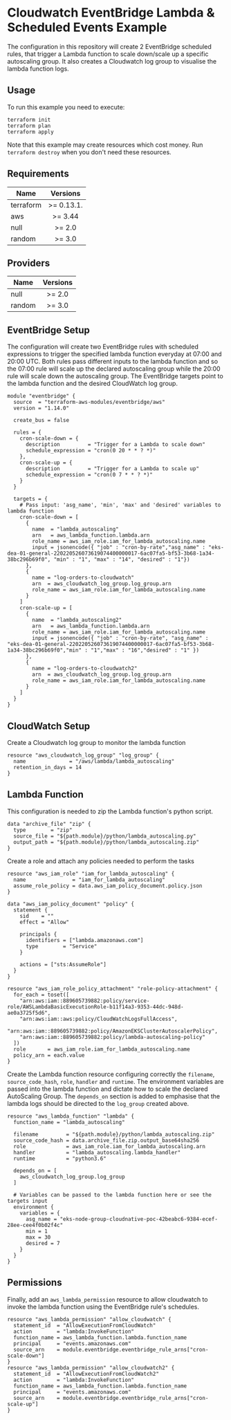 # Cloudwatch EventBridge Lambda & Scheduled Events Example

The configuration in this repository will create 2 EventBridge scheduled rules, that trigger a Lambda function to scale down/scale up a specific autoscaling group. It also creates a Cloudwatch log group to visualise the lambda function logs.
## Usage
To run this example you need to execute:
```
terraform init
terraform plan
terraform apply
```

Note that this example may create resources which cost money. Run ```terraform destroy``` when you don't need these resources.

## Requirements
| Name          | Versions      |
| ------------- |:-------------:|
| terraform     | >= 0.13.1.    |
| aws           | >= 3.44       |
| null          | >= 2.0        |
| random        | >= 3.0        |

## Providers
| Name          | Versions      |
| ------------- |:-------------:|
| null          | >= 2.0        |
| random        | >= 3.0        |

## EventBridge Setup
The configuration will create two EventBridge rules with scheduled expressions to trigger the specified lambda function everyday at 07:00 and 20:00 UTC. Both rules pass different inputs to the lambda function and so the 07:00 rule will scale up the declared autoscaling group while the 20:00 rule will scale down the autoscaling group. The EventBridge targets point to the lambda function and the desired CloudWatch log group.
```
module "eventbridge" {
  source  = "terraform-aws-modules/eventbridge/aws"
  version = "1.14.0"

  create_bus = false

  rules = {
    cron-scale-down = {
      description         = "Trigger for a Lambda to scale down"
      schedule_expression = "cron(0 20 * * ? *)"
    },
    cron-scale-up = {
      description         = "Trigger for a Lambda to scale up"
      schedule_expression = "cron(0 7 * * ? *)"
    }
  }

  targets = {
    # Pass input: 'asg_name', 'min', 'max' and 'desired' variables to lambda function
    cron-scale-down = [
      {
        name  = "lambda_autoscaling"
        arn   = aws_lambda_function.lambda.arn
        role_name = aws_iam_role.iam_for_lambda_autoscaling.name
        input = jsonencode({ "job" : "cron-by-rate","asg_name" : "eks-dea-01-general-220220526073619074400000017-6ac07fa5-bf53-3b68-1a34-38bc296b69f0", "min" : "1", "max" : "14", "desired" : "1"})
      },
      {
        name = "log-orders-to-cloudwatch"
        arn  = aws_cloudwatch_log_group.log_group.arn
        role_name = aws_iam_role.iam_for_lambda_autoscaling.name
      }
    ]
    cron-scale-up = [
      {
        name  = "lambda_autoscaling2"
        arn   = aws_lambda_function.lambda.arn
        role_name = aws_iam_role.iam_for_lambda_autoscaling.name
        input = jsonencode({ "job" : "cron-by-rate", "asg_name" : "eks-dea-01-general-220220526073619074400000017-6ac07fa5-bf53-3b68-1a34-38bc296b69f0","min" : "1","max" : "16","desired" : "1" })
      },
      {
        name = "log-orders-to-cloudwatch2"
        arn  = aws_cloudwatch_log_group.log_group.arn
        role_name = aws_iam_role.iam_for_lambda_autoscaling.name
      }
    ]
  }
}
```
## CloudWatch Setup
Create a Cloudwatch log group to monitor the lambda function
```
resource "aws_cloudwatch_log_group" "log_group" {
  name              = "/aws/lambda/lambda_autoscaling"
  retention_in_days = 14
}
```
## Lambda Function
This configuration is needed to zip the Lambda function's python script.
```
data "archive_file" "zip" {
  type        = "zip"
  source_file = "${path.module}/python/lambda_autoscaling.py"
  output_path = "${path.module}/python/lambda_autoscaling.zip"
}
```
Create a role and attach any policies needed to perform the tasks
```
resource "aws_iam_role" "iam_for_lambda_autoscaling" {
  name               = "iam_for_lambda_autoscaling"
  assume_role_policy = data.aws_iam_policy_document.policy.json
}

data "aws_iam_policy_document" "policy" {
  statement {
    sid    = ""
    effect = "Allow"

    principals {
      identifiers = ["lambda.amazonaws.com"]
      type        = "Service"
    }

    actions = ["sts:AssumeRole"]
  }
}

resource "aws_iam_role_policy_attachment" "role-policy-attachment" {
  for_each = toset([
    "arn:aws:iam::889605739882:policy/service-role/AWSLambdaBasicExecutionRole-b11f14a3-9353-44dc-948d-ae0a3725f5d6",
    "arn:aws:iam::aws:policy/CloudWatchLogsFullAccess",
    "arn:aws:iam::889605739882:policy/AmazonEKSClusterAutoscalerPolicy",
    "arn:aws:iam::889605739882:policy/lambda-autoscaling-policy"
  ])
  role       = aws_iam_role.iam_for_lambda_autoscaling.name
  policy_arn = each.value
}
```
Create the Lambda function resource configuring correctly the ```filename```, ```source_code_hash```, ```role```, ```handler``` and ```runtime```. The environment variables are passed into the lambda function and dictate how to scale the declared AutoScaling Group. The ```depends_on``` section is added to emphasise that the lambda logs should be directed to the ```log_group``` created above.
```
resource "aws_lambda_function" "lambda" {
  function_name = "lambda_autoscaling"

  filename         = "${path.module}/python/lambda_autoscaling.zip"
  source_code_hash = data.archive_file.zip.output_base64sha256
  role             = aws_iam_role.iam_for_lambda_autoscaling.arn
  handler          = "lambda_autoscaling.lambda_handler"
  runtime          = "python3.6"

  depends_on = [
    aws_cloudwatch_log_group.log_group
  ]

  # Variables can be passed to the lambda function here or see the targets input
  environment {
    variables = {
      asg_name = "eks-node-group-cloudnative-poc-42beabc6-9384-ecef-28ee-cee4f0b02f4c"
      min = 1
      max = 30
      desired = 7
    }
  }
}
```
## Permissions
Finally, add an ```aws_lambda_permission``` resource to allow cloudwatch to invoke the lambda function using the EventBridge rule's schedules.
```
resource "aws_lambda_permission" "allow_cloudwatch" {
  statement_id  = "AllowExecutionFromCloudWatch"
  action        = "lambda:InvokeFunction"
  function_name = aws_lambda_function.lambda.function_name
  principal     = "events.amazonaws.com"
  source_arn    = module.eventbridge.eventbridge_rule_arns["cron-scale-down"]
}
resource "aws_lambda_permission" "allow_cloudwatch2" {
  statement_id  = "AllowExecutionFromCloudWatch2"
  action        = "lambda:InvokeFunction"
  function_name = aws_lambda_function.lambda.function_name
  principal     = "events.amazonaws.com"
  source_arn    = module.eventbridge.eventbridge_rule_arns["cron-scale-up"]
}
```
